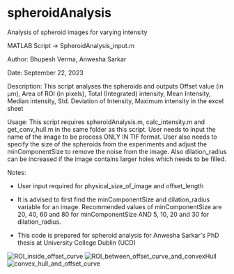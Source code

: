 # spheroidAnalysis
Analysis of spheroid images for varying intensity

MATLAB Script -> SpheroidAnalysis_input.m

Author: Bhupesh Verma, Anwesha Sarkar

Date: September 22, 2023

Description: This script analyses the spheroids and outputs Offset value (in μm), Area of ROI (in pixels), Total (Integrated) intensity, Mean Intensity, Median intensity, Std. Deviation of Intensity, Maximum intensity in the excel sheet 

Usage: This script requires spheroidAnalysis.m, calc_intensity.m and get_conv_hull.m in the same folder as this script. User needs to input the name of the image to be process ONLY IN TIF format. User also needs to specify the size of the spheroids from the experiments and adjust the minComponentSize to remove the noise from the image. Also dilation_radius can be increased if the image contains larger holes which needs to be filled.

Notes:

- User input required for physical_size_of_image and offset_length

- It is advised to first find the minComponentSize and dilation_radius variable for an image. Recommended values of minComponentSize are 20, 40, 60 and 80 for minComponentSize AND 5, 10, 20 and 30 for dilation_radius.

- This code is prepared for spheroid analysis for Anwesha Sarkar's PhD thesis at University College Dublin (UCD)

![ROI_inside_offset_curve](https://github.com/bhupeshve/spheroidAnalysis/assets/146075582/486c0913-a4ad-4283-b734-515bf571704b)
![ROI_between_offset_curve_and_convexHull](https://github.com/bhupeshve/spheroidAnalysis/assets/146075582/3d69ba1d-13b9-4a2d-96b2-07992d7eff37)
![convex_hull_and_offset_curve](https://github.com/bhupeshve/spheroidAnalysis/assets/146075582/fbd61640-d800-4141-98c6-781c163d2ec7)


